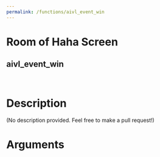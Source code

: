 ```yaml
---
permalink: /functions/aivl_event_win
---
```

# Room of Haha Screen  
## aivl_event_win  
&nbsp;  
# Description  
(No description provided. Feel free to make a pull request!) 
&nbsp;  
# Arguments


